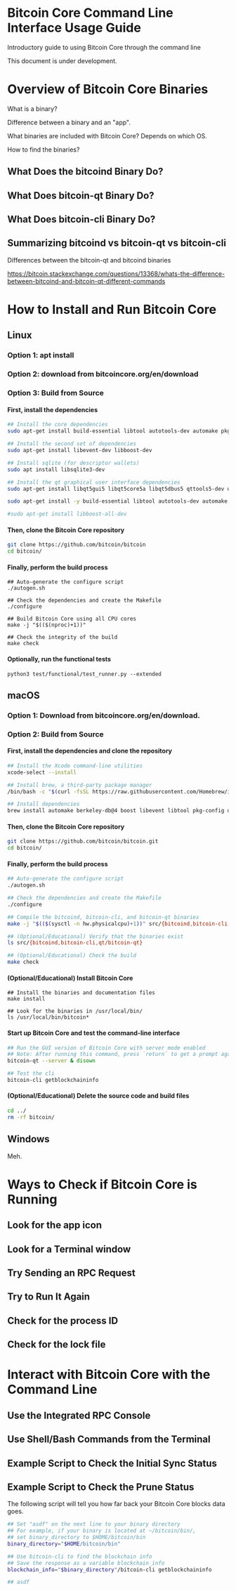 # Bitcoin Core Command Line Interface Usage Guide
Introductory guide to using Bitcoin Core through the command line

This document is under development.

# Overview of Bitcoin Core Binaries

What is a binary?

Difference between a binary and an "app".

What binaries are included with Bitcoin Core? Depends on which OS.

How to find the binaries?

## What Does the bitcoind Binary Do?

## What Does bitcoin-qt Binary Do?

## What Does bitcoin-cli Binary Do?

## Summarizing bitcoind vs bitcoin-qt vs bitcoin-cli

Differences between the bitcoin-qt and bitcoind binaries

https://bitcoin.stackexchange.com/questions/13368/whats-the-difference-between-bitcoind-and-bitcoin-qt-different-commands

# How to Install and Run Bitcoin Core

## Linux

### Option 1: apt install

### Option 2: download from bitcoincore.org/en/download

### Option 3: Build from Source

#### First, install the dependencies

```bash
## Install the core dependencies
sudo apt-get install build-essential libtool autotools-dev automake pkg-config bsdmainutils python3

## Install the second set of dependencies
sudo apt-get install libevent-dev libboost-dev

## Install sqlite (for descriptor wallets)
sudo apt install libsqlite3-dev

## Install the qt graphical user interface dependencies
sudo apt-get install libqt5gui5 libqt5core5a libqt5dbus5 qttools5-dev qttools5-dev-tools

sudo apt-get install -y build-essential libtool autotools-dev automake pkg-config bsdmainutils python3 libevent-dev libboost-dev libsqlite3-dev libqt5gui5 libqt5core5a libqt5dbus5 qttools5-dev qttools5-dev-tools

#sudo apt-get install libboost-all-dev
```

#### Then, clone the Bitcoin Core repository

```bash
git clone https://github.com/bitcoin/bitcoin
cd bitcoin/
```

#### Finally, perform the build process

```
## Auto-generate the configure script
./autogen.sh

## Check the dependencies and create the Makefile
./configure

## Build Bitcoin Core using all CPU cores
make -j "$(($(nproc)+1))"

## Check the integrity of the build
make check
```

#### Optionally, run the functional tests

```
python3 test/functional/test_runner.py --extended
```

## macOS

### Option 1: Download from bitcoincore.org/en/download.

### Option 2: Build from Source

#### First, install the dependencies and clone the repository

```bash
## Install the Xcode command-line utilities
xcode-select --install

## Install brew, a third-party package manager
/bin/bash -c "$(curl -fsSL https://raw.githubusercontent.com/Homebrew/install/HEAD/install.sh)"

## Install dependencies
brew install automake berkeley-db@4 boost libevent libtool pkg-config qrencode qt@5
```

#### Then, clone the Bitcoin Core repository
```bash
git clone https://github.com/bitcoin/bitcoin.git
cd bitcoin/
```

#### Finally, perform the build process

```bash
## Auto-generate the configure script
./autogen.sh

## Check the dependencies and create the Makefile
./configure

## Compile the bitcoind, bitcoin-cli, and bitcoin-qt binaries 
make -j "$(($(sysctl -n hw.physicalcpu)+1))" src/{bitcoind,bitcoin-cli,qt/bitcoin-qt}

## (Optional/Educational) Verify that the binaries exist
ls src/{bitcoind,bitcoin-cli,qt/bitcoin-qt}

## (Optional/Educational) Check the build
make check
```

#### (Optional/Educational) Install Bitcoin Core

```
## Install the binaries and documentation files
make install

## Look for the binaries in /usr/local/bin/
ls /usr/local/bin/bitcoin*
```

#### Start up Bitcoin Core and test the command-line interface

```bash
## Run the GUI version of Bitcoin Core with server mode enabled
## Note: After running this command, press `return` to get a prompt again.
bitcoin-qt --server & disown

## Test the cli
bitcoin-cli getblockchaininfo
```

#### (Optional/Educational) Delete the source code and build files

```bash
cd ../
rm -rf bitcoin/
```

## Windows

Meh.

# Ways to Check if Bitcoin Core is Running

## Look for the app icon

## Look for a Terminal window

## Try Sending an RPC Request

## Try to Run It Again

## Check for the process ID

## Check for the lock file

# Interact with Bitcoin Core with the Command Line

## Use the Integrated RPC Console

## Use Shell/Bash Commands from the Terminal

## Example Script to Check the Initial Sync Status

## Example Script to Check the Prune Status

The following script will tell you how far back your Bitcoin Core blocks data goes.
```bash
## Set "asdf" on the next line to your binary directory
## For example, if your binary is located at ~/bitcoin/bin/,
## set binary_directory to $HOME/bitcoin/bin
binary_directory="$HOME/bitcoin/bin"

## Use bitcoin-cli to find the blockchain info
## Save the response as a variable blockchain_info
blockchain_info="$binary_directory"/bitcoin-cli getblockchaininfo

## asdf

```
